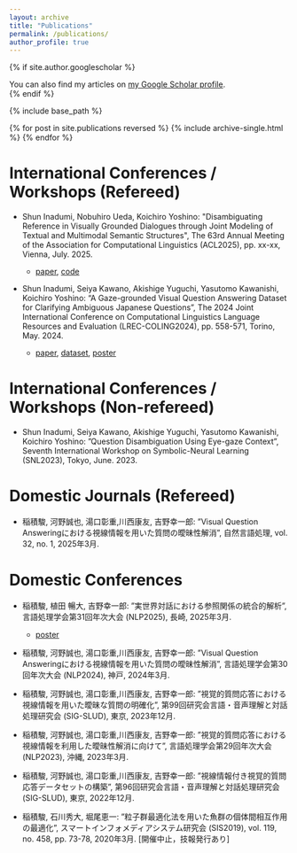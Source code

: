 ```yaml
---
layout: archive
title: "Publications"
permalink: /publications/
author_profile: true
---
```


{% if site.author.googlescholar %}
  <div class="wordwrap">You can also find my articles on <a href="{{site.author.googlescholar}}">my Google Scholar profile</a>.</div>
{% endif %}

{% include base_path %}

{% for post in site.publications reversed %}
  {% include archive-single.html %}
{% endfor %}

<!-- Journal
======
* test2 -->

International Conferences / Workshops (Refereed)
======
* Shun Inadumi, Nobuhiro Ueda, Koichiro Yoshino: "Disambiguating Reference in Visually Grounded Dialogues through Joint Modeling of Textual and Multimodal Semantic Structures", The 63rd Annual Meeting of the Association for Computational Linguistics (ACL2025), pp. xx-xx, Vienna, July. 2025.
  * [paper](https://aclanthology.org/2024.lrec-main.48/), [code](https://github.com/SInadumi/mmrr)

* Shun Inadumi, Seiya Kawano, Akishige Yuguchi, Yasutomo Kawanishi, Koichiro Yoshino: “A Gaze-grounded Visual Question Answering Dataset for Clarifying Ambiguous Japanese Questions”, The 2024 Joint International Conference on Computational Linguistics Language Resources and Evaluation (LREC-COLING2024), pp. 558-571, Torino, May. 2024.
  * [paper](https://aclanthology.org/2024.lrec-main.48/), [dataset](https://github.com/riken-grp/GazeVQA), [poster](http://sinadumi.github.io/files/202405_lrec_coling_poster.pdf)

International Conferences / Workshops (Non-refereed)
======
* Shun Inadumi, Seiya Kawano, Akishige Yuguchi, Yasutomo Kawanishi, Koichiro Yoshino: ”Question Disambiguation Using Eye-gaze Context”, Seventh International Workshop on Symbolic-Neural Learning (SNL2023), Tokyo, June. 2023.

Domestic Journals (Refereed)
======
* 稲積駿, 河野誠也, 湯口彰重,川西康友, 吉野幸一郎: ”Visual Question Answeringにおける視線情報を用いた質問の曖昧性解消”, 自然言語処理, vol. 32, no. 1, 2025年3月.

Domestic Conferences
======
* 稲積駿, 植田 暢大, 吉野幸一郎: ”実世界対話における参照関係の統合的解析”, 言語処理学会第31回年次大会 (NLP2025), 長崎, 2025年3月.
  * [poster](http://sinadumi.github.io/files/202503_NLP2025_poster.pdf)

* 稲積駿, 河野誠也, 湯口彰重,川西康友, 吉野幸一郎: ”Visual Question Answeringにおける視線情報を用いた質問の曖昧性解消”, 言語処理学会第30回年次大会 (NLP2024), 神戸, 2024年3月.

* 稲積駿, 河野誠也, 湯口彰重,川西康友, 吉野幸一郎: ”視覚的質問応答における視線情報を用いた曖昧な質問の明確化”, 第99回研究会言語・音声理解と対話処理研究会 (SIG-SLUD), 東京, 2023年12月.

* 稲積駿, 河野誠也, 湯口彰重,川西康友, 吉野幸一郎: ”視覚的質問応答における視線情報を利用した曖昧性解消に向けて”, 言語処理学会第29回年次大会 (NLP2023), 沖縄, 2023年3月.

* 稲積駿, 河野誠也, 湯口彰重,川西康友, 吉野幸一郎: ”視線情報付き視覚的質問応答データセットの構築”, 第96回研究会言語・音声理解と対話処理研究会 (SIG-SLUD), 東京, 2022年12月.

* 稲積駿, 石川秀大, 堀尾恵一: ”粒子群最適化法を用いた魚群の個体間相互作用の最適化”, スマートインフォメディアシステム研究会 (SIS2019), vol. 119, no. 458, pp. 73-78, 2020年3月. [開催中止，技報発行あり]
